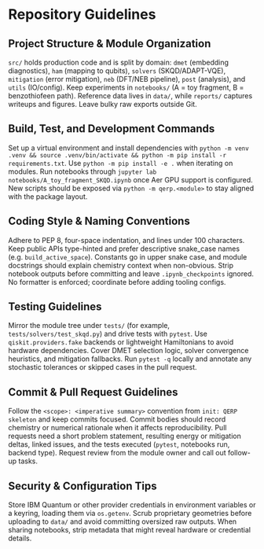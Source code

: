 # Repository Guidelines

## Project Structure & Module Organization
`src/` holds production code and is split by domain: `dmet` (embedding diagnostics), `ham` (mapping to qubits), `solvers` (SKQD/ADAPT-VQE), `mitigation` (error mitigation), `neb` (DFT/NEB pipeline), `post` (analysis), and `utils` (IO/config). Keep experiments in `notebooks/` (A = toy fragment, B = benzothiofeen path). Reference data lives in `data/`, while `reports/` captures writeups and figures. Leave bulky raw exports outside Git.

## Build, Test, and Development Commands
Set up a virtual environment and install dependencies with `python -m venv .venv && source .venv/bin/activate && python -m pip install -r requirements.txt`. Use `python -m pip install -e .` when iterating on modules. Run notebooks through `jupyter lab notebooks/A_toy_fragment_SKQD.ipynb` once Aer GPU support is configured. New scripts should be exposed via `python -m qerp.<module>` to stay aligned with the package layout.

## Coding Style & Naming Conventions
Adhere to PEP 8, four-space indentation, and lines under 100 characters. Keep public APIs type-hinted and prefer descriptive snake_case names (e.g. `build_active_space`). Constants go in upper snake case, and module docstrings should explain chemistry context when non-obvious. Strip notebook outputs before committing and leave `.ipynb_checkpoints` ignored. No formatter is enforced; coordinate before adding tooling configs.

## Testing Guidelines
Mirror the module tree under `tests/` (for example, `tests/solvers/test_skqd.py`) and drive tests with `pytest`. Use `qiskit.providers.fake` backends or lightweight Hamiltonians to avoid hardware dependencies. Cover DMET selection logic, solver convergence heuristics, and mitigation fallbacks. Run `pytest -q` locally and annotate any stochastic tolerances or skipped cases in the pull request.

## Commit & Pull Request Guidelines
Follow the `<scope>: <imperative summary>` convention from `init: QERP skeleton` and keep commits focused. Commit bodies should record chemistry or numerical rationale when it affects reproducibility. Pull requests need a short problem statement, resulting energy or mitigation deltas, linked issues, and the tests executed (`pytest`, notebooks run, backend type). Request review from the module owner and call out follow-up tasks.

## Security & Configuration Tips
Store IBM Quantum or other provider credentials in environment variables or a keyring, loading them via `os.getenv`. Scrub proprietary geometries before uploading to `data/` and avoid committing oversized raw outputs. When sharing notebooks, strip metadata that might reveal hardware or credential details.
